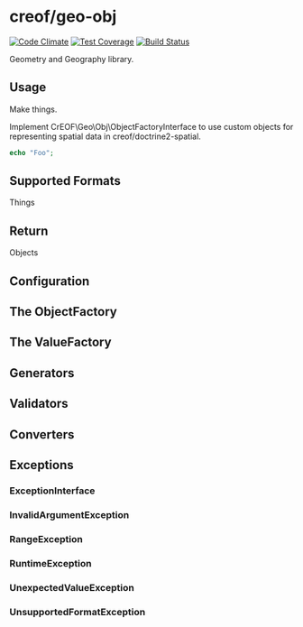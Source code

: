 # creof/geo-obj

[![Code Climate](https://codeclimate.com/github/creof/geo-obj/badges/gpa.svg)](https://codeclimate.com/github/creof/geo-obj)
[![Test Coverage](https://codeclimate.com/github/creof/geo-obj/badges/coverage.svg)](https://codeclimate.com/github/creof/geo-obj/coverage)
[![Build Status](https://travis-ci.org/creof/geo-obj.svg)](https://travis-ci.org/creof/geo-obj)

Geometry and Geography library.

## Usage
Make things.

Implement CrEOF\Geo\Obj\ObjectFactoryInterface to use custom objects for representing spatial data in creof/doctrine2-spatial.

```php
echo "Foo";
```

## Supported Formats
Things

## Return

Objects

## Configuration

## The ObjectFactory

## The ValueFactory

## Generators

## Validators

## Converters

## Exceptions

### ExceptionInterface
### InvalidArgumentException
### RangeException
### RuntimeException
### UnexpectedValueException
### UnsupportedFormatException
